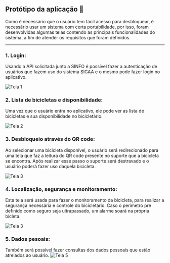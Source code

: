 ## **Protótipo da aplicação** 📱

Como é necessário que o usuário tem fácil acesso para desbloquear, é necessário usar um sistema com certa portabilidade, por isso, foram desenvolvidas algumas telas contendo as principais funcionalidades do sistema, a fim de atender os requisitos que foram definidos.

---

### **1. Login:** 
Usando a API solicitada junto a SINFO é possível fazer a autenticação de usuários que fazem uso do sistema SIGAA e o mesmo pode fazer login no aplicativo.

![Tela 1](/images/tela-1.png)

### **2. Lista de bicicletas e disponibilidade:** 
Uma vez que o usuário entra no aplicativo, ele pode ver as lista de bicicletas e sua disponibilidade no bicicletário.

![Tela 2](/images/tela-2-1.png)

### **3. Desbloqueio através do QR code:** 
Ao selecionar uma bicicleta disponível, o usuário será redirecionado para uma tela que faz a leitura do QR code presente no suporte que a bicicleta se encontra. Após realizar esse passo o suporte será destravado e o usuário poderá fazer uso daquela bicicleta.

![Tela 3](/images/tela-3.png)

### **4. Localização, segurança e monitoramento:** 
Esta tela será usada para fazer o monitoramento da bicicleta, para realizar a segurança necessária e controle do bicicletário. Caso o perimetro pre definido como seguro seja ultrapassado, um alarme soará na própria bicleta.

![Tela 3](/images/tela-4.png)

### **5. Dados pesoais:** 
Também será possível fazer consultas dos dados pessoais que estão atrelados ao usuário.
![Tela 5](/images/tela-5.png)
